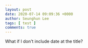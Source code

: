 ```yaml
---
layout: post
date: 2020-07-14 09:09:36 +0000
author: Seunghun Lee
tags: [ test ]
comments: true
---
```

What if I don't include date at the title?